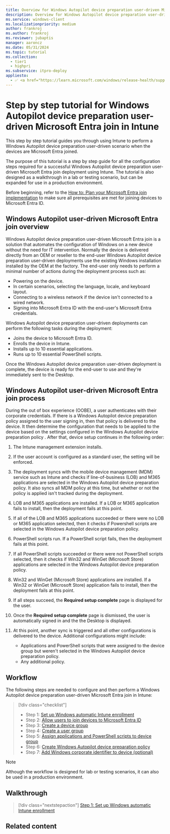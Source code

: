 ```yaml
---
title: Overview for Windows Autopilot device preparation user-driven Microsoft Entra join in Intune
description: Overview for Windows Autopilot device preparation user-driven Microsoft Entra join in Intune.
ms.service: windows-client
ms.localizationpriority: medium
author: frankroj
ms.author: frankroj
ms.reviewer: jubaptis
manager: aaroncz
ms.date: 05/31/2024
ms.topic: tutorial
ms.collection:
  - tier1
  - highpri
ms.subservice: itpro-deploy
appliesto:
  - ✅ <a href="https://learn.microsoft.com/windows/release-health/supported-versions-windows-client" target="_blank">Windows 11</a>
---
```


# Step by step tutorial for Windows Autopilot device preparation user-driven Microsoft Entra join in Intune

This step by step tutorial guides you through using Intune to perform a Windows Autopilot device preparation user-driven scenario when the devices are Microsoft Entra joined.

The purpose of this tutorial is a step by step guide for all the configuration steps required for a successful Windows Autopilot device preparation user-driven Microsoft Entra join deployment using Intune. The tutorial is also designed as a walkthrough in a lab or testing scenario, but can be expanded for use in a production environment.

Before beginning, refer to the [How to: Plan your Microsoft Entra join implementation](/azure/active-directory/devices/azureadjoin-plan) to make sure all prerequisites are met for joining devices to Microsoft Entra ID.

## Windows Autopilot user-driven Microsoft Entra join overview

Windows Autopilot device preparation user-driven Microsoft Entra join is a solution that automates the configuration of Windows on a new device without the need for IT intervention. Normally the device is delivered directly from an OEM or reseller to the end-user  Windows Autopilot device preparation user-driven deployments use the existing Windows installation installed by the OEM at the factory. The end-user only needs to perform a minimal number of actions during the deployment process such as:

- Powering on the device.
- In certain scenarios, selecting the language, locale, and keyboard layout.
- Connecting to a wireless network if the device isn't connected to a wired network.
- Signing into Microsoft Entra ID with the end-user's Microsoft Entra credentials.

Windows Autopilot device preparation user-driven deployments can perform the following tasks during the deployment:

- Joins the device to Microsoft Entra ID.
- Enrolls the device in Intune.
- Installs up to 10 essential applications.
- Runs up to 10 essential PowerShell scripts.

Once the Windows Autopilot device preparation user-driven deployment is complete, the device is ready for the end-user to use and they're immediately sent to the Desktop.

## Windows Autopilot user-driven Microsoft Entra join process

During the out of box experience (OOBE), a user authenticates with their corporate credentials. If there is a Windows Autopilot device preparation policy assigned to the user signing in, then that policy is delivered to the device. It then determine the configuration that needs to be applied to the device based on the settings configured in the Windows Autopilot device preparation policy . After that, device setup continues in the following order:

1. The Intune management extension installs.

2. If the user account is configured as a standard user, the setting will be enforced.

3. The deployment syncs with the mobile device management (MDM) service such as Intune and checks if line-of-business (LOB) and M365 applications are selected in the Windows Autopilot device preparation policy. It also syncs all MDM policy at this time, but whether or not the policy is applied isn't tracked during the deployment.

4. LOB and M365 applications are installed. If a LOB or M365 application fails to install, then the deployment fails at this point.

5. If all of the LOB and M365 applications succeeded or there were no LOB or M365 application selected, then it checks if Powershell scripts are selected in the Windows Autopilot device preparation policy.

6. PowerShell scripts run. If a PowerShell script fails, then the deployment fails at this point.

7. If all PowerShell scripts succeeded or there were not PowerShell scripts selected, then it checks if Win32 and WinGet (Microsoft Store) applications are selected in the Windows Autopilot device preparation policy.

8. Win32 and WinGet (Microsoft Store) applications are installed. If a Win32 or WinGet (Microsoft Store) application fails to install, then the deployment fails at this point.

9. If all steps succeed, the **Required setup complete** page is displayed for the user.

10. Once the **Required setup complete** page is dismissed, the user is automatically signed in and the the Desktop is displayed.

11. At this point, another sync is triggered and all other configurations is delivered to the device. Additional configurations might include:

    - Applications and PowerShell scripts that were assigned to the device group but weren't selected in the Windows Autopilot device preparation policy.
    - Any additional policy.

## Workflow

The following steps are needed to configure and then perform a Windows Autopilot device preparation user-driven Microsoft Entra join in Intune:

> [!div class="checklist"]
>
> - Step 1: [Set up Windows automatic Intune enrollment](entra-join-automatic-enrollment.md)
> - Step 2: [Allow users to join devices to Microsoft Entra ID](entra-join-allow-users-to-join.md)
> - Step 3: [Create a device group](entra-join-device-group.md)
> - Step 4: [Create a user group](entra-join-user-group.md)
> - Step 5: [Assign applications and PowerShell scripts to device group](entra-join-assign-apps-scripts.md)
> - Step 6: [Create Windows Autopilot device preparation policy](entra-join-autopilot-policy.md)
> - Step 7: [Add Windows corporate identifier to device (optional)](entra-join-corporate-identifier.md)

> [!NOTE]
>
> Although the workflow is designed for lab or testing scenarios, it can also be used in a production environment.

## Walkthrough

> [!div class="nextstepaction"]
> [Step 1: Set up Windows automatic Intune enrollment](entra-join-automatic-enrollment.md)

## Related content
